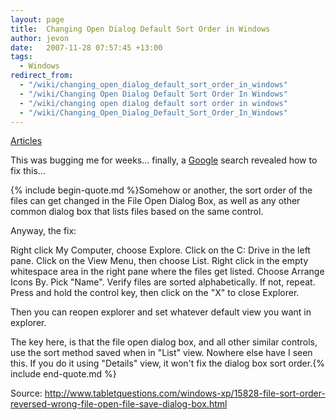 ```yaml
---
layout: page
title:  Changing Open Dialog Default Sort Order in Windows
author: jevon
date:   2007-11-28 07:57:45 +13:00
tags:
  - Windows
redirect_from:
  - "/wiki/changing_open_dialog_default_sort_order_in_windows"
  - "/wiki/Changing Open Dialog Default Sort Order In Windows"
  - "/wiki/changing open dialog default sort order in windows"
  - "/wiki/Changing_Open_Dialog_Default_Sort_Order_In_Windows"
---
```


[Articles](Articles.md)

This was bugging me for weeks... finally, a [Google](google.md) search revealed how to fix this...

{% include begin-quote.md %}Somehow or another, the sort order of the files can get changed in the File Open Dialog Box, as well as any other common dialog box that lists files based on the same control.

Anyway, the fix:

Right click My Computer, choose Explore.
Click on the C: Drive in the left pane.
Click on the View Menu, then choose List.
Right click in the empty whitespace area in the right pane where the
files get listed.
Choose Arrange Icons By.
Pick "Name".
Verify files are sorted alphabetically. If not, repeat.
Press and hold the control key, then click on the "X" to close
Explorer.

Then you can reopen explorer and set whatever default view you want in explorer.

The key here, is that the file open dialog box, and all other similar controls, use the sort method saved when in "List" view. Nowhere else have I seen this. If you do it using "Details" view, it won't fix the dialog box sort order.{% include end-quote.md %}

Source: http://www.tabletquestions.com/windows-xp/15828-file-sort-order-reversed-wrong-file-open-file-save-dialog-box.html
